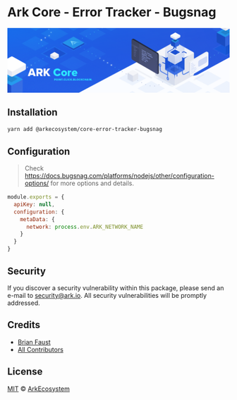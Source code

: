 # Ark Core - Error Tracker - Bugsnag

<p align="center">
    <img src="../../banner.png?sanitize=true" />
</p>

## Installation

```bash
yarn add @arkecosystem/core-error-tracker-bugsnag
```

## Configuration

> Check https://docs.bugsnag.com/platforms/nodejs/other/configuration-options/ for more options and details.

```js
module.exports = {
  apiKey: null,
  configuration: {
    metaData: {
      network: process.env.ARK_NETWORK_NAME
    }
  }
}
```

## Security

If you discover a security vulnerability within this package, please send an e-mail to security@ark.io. All security vulnerabilities will be promptly addressed.

## Credits

- [Brian Faust](https://github.com/faustbrian)
- [All Contributors](../../../../contributors)

## License

[MIT](LICENSE) © [ArkEcosystem](https://ark.io)
